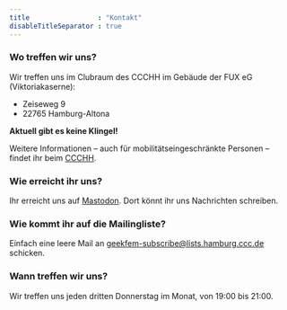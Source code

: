 ```yaml
---
title                 : "Kontakt"
disableTitleSeparator : true
---
```


### Wo treffen wir uns?

Wir treffen uns im Clubraum des CCCHH im Gebäude der FUX eG (Viktoriakaserne):
* Zeiseweg 9
* 22765 Hamburg-Altona

**Aktuell gibt es keine Klingel!** 

Weitere Informationen – auch für mobilitätseingeschränkte Personen – findet ihr beim [CCCHH](https://hamburg.ccc.de/#kontakt).


### Wie erreicht ihr uns?

Ihr erreicht uns auf [Mastodon](https://chaos.social/@geekfem). Dort könnt ihr uns Nachrichten schreiben.


### Wie kommt ihr auf die Mailingliste?

Einfach eine leere Mail an geekfem-subscribe@lists.hamburg.ccc.de schicken.


### Wann treffen wir uns?

Wir treffen uns jeden dritten Donnerstag im Monat, von 19:00 bis 21:00.
